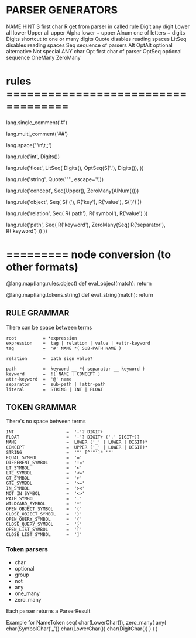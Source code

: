 # PARSER GENERATORS
NAME         HINT
S            first char
R            get from parser in called rule
Digit        any digit
Lower        all lower
Upper        all upper
Alpha        lower + upper
Alnum        one of letters + digits
Digits       shortcut to one or many digits
Quote        disables reading spaces
LitSeq       disables reading spaces
Seq          sequence of parsers
Alt
OptAlt       optional alternative
Not          special ANY char
Opt          first char of parser
OptSeq       optional sequence
OneMany
ZeroMany

# rules ===================================
lang.single_comment('#')

lang.multi_comment('##')

lang.space(' \n\t,;')

lang.rule('int', Digits())

lang.rule('float', LitSeq(
    Digits(),
    OptSeq(S('.'), Digits()),
))

lang.rule('string', Quote('"\'', escape='\\'))

lang.rule('concept', Seq(Upper(), ZeroMany(AlNum())))

lang.rule('object', Seq(
    S('('),
    R('key'), R('value'),
    S(')')
))

lang.rule('relation', Seq(
    R('path'), R('symbol'), R('value')
))

lang.rule('path', Seq(
    R('keyword'),
    ZeroMany(Seq(
        R('separator'), R('keyword')
    ))
))



# ========= node conversion (to other formats)

@lang.map(lang.rules.object)
def eval_object(match):
    return


@lang.map(lang.tokens.string)
def eval_string(match):
    return


## RULE GRAMMAR

There can be space between terms

```
root          = *expression
expression    =  tag | relation | value | +attr-keyword
tag           =  '#' NAME *( SUB-PATH NAME )

relation      =  path sign value?

path          =  keyword __ *( separator __ keyword )
keyword       =  !( NAME | CONCEPT )
attr-keyword  =  '@' name
separator     =  sub-path | !attr-path
literal       =  STRING | INT | FLOAT
```

## TOKEN GRAMMAR

There's no space between terms

```
INT                    =  '-'? DIGIT+
FLOAT                  =  '-'? DIGIT+ ('.' DIGIT+)?
NAME                   =  LOWER ('_' | LOWER | DIGIT)*
CONCEPT                =  UPPER ('_' | LOWER | DIGIT)*
STRING                 =  '"' [^'"']* '"'
EQUAL_SYMBOL           =  '='
DIFFERENT_SYMBOL       =  '!='
LT_SYMBOL              =  '<'
LTE_SYMBOL             =  '<='
GT_SYMBOL              =  '>'
GTE_SYMBOL             =  '>='
IN_SYMBOL              =  '><'
NOT_IN_SYMBOL          =  '<>'
PATH_SYMBOL            =  '.'
WILDCARD_SYMBOL        =  '*'
OPEN_OBJECT_SYMBOL     =  '('
CLOSE_OBJECT_SYMBOL    =  ')'
OPEN_QUERY_SYMBOL      =  '{'
CLOSE_QUERY_SYMBOL     =  '}'
OPEN_LIST_SYMBOL       =  '['
CLOSE_LIST_SYMBOL      =  ']'
```

### Token parsers
- char
- optional
- group
- not
- any
- one_many
- zero_many

Each parser returns a ParserResult

Example for NameToken
    seq(
        char(LowerChar()),
        zero_many(
            any(
                char(SymbolChar('_'))
                char(LowerChar())
                char(DigitChar())
            )
        )
    )

